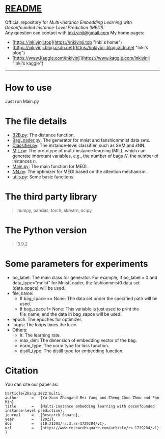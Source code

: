 [README](./README.md)
====

Official repository for *Multi-Instance Embedding Learning with Deconfounded Instance-Level Prediction (MEDI)*.<br>
Any question can contact with inki.yinji@gmail.com
My home pages:
  * [https://inkiyinji.top](https://inkiyinji.top "Inki's home")
  * [https://inkiyinji.blog.csdn.net](https://inkiyinji.blog.csdn.net "Inki's blog")
  * [https://www.kaggle.com/inkiyinji](https://www.kaggle.com/inkiyinji "Inki's kaggle")

****

# How to use

Just run Main.py

# The file details
* [B2B.py](./B2B.py): The distance function.
* [BagLoader.py](./BagLoader.py): The generator for mnist and fanshionmnist data sets.
* [Classifier.py](./Classifier.py): The instance-level classifier, such as SVM and $k$NN.
* [MIL.py](./MIL.py): The prototype of multi-instance learning (MIL), which can generate improtant variables, e.g., the number of bags $N$, the number of instances $n$.
* [Main.py](./Main.py): The main function for MEDI.
* [NN.py](./NN.py): The optimizer for MEDI based on the attention mechanism.
* [utils.py](./utils.py): Some basic functions.

# The third party library
> numpy, pandas, torch, sklearn, scipy

# The Python version
> 3.9.2

# Some parameters for experiments
* po_label: The main class for generator. For example, if po_label = 0 and data_type="mnist" for MnistLoader, the fashionmnist0 data set (data_space) will be used.
* file_name:
    - If bag_space == None: The data set under the specified path will be used.
    - If bag_space != None: This variable is just used to print the file_name, and the data in bag_sapce will be used.
* epoch: The epoches for optimizer.
* loops: The loops times the k-cv.
* Others:
    - lr: The learning rate.
    - max_dim: The dimension of embedding vector of the bag.
    - norm_type: The norm type for loss function.
    - distill_type: The distill type for embedding function.
                 
# Citation
You can cite our paper as:
```
@article{Zhang:2022:multi,
author      =	{Yu-Xuan Zhangand Mei Yang and Zheng Chun Zhou and Fan Min},
title       =	{Multi-instance embedding learning with deconfounded instance-level prediction},
journal     =	{Research Square},
year        =	{2022},
doi         =	{10.21203/rs.3.rs-1729204/v1},
url         =	{https://www.researchsquare.com/article/rs-1729204/v1}
}
```

